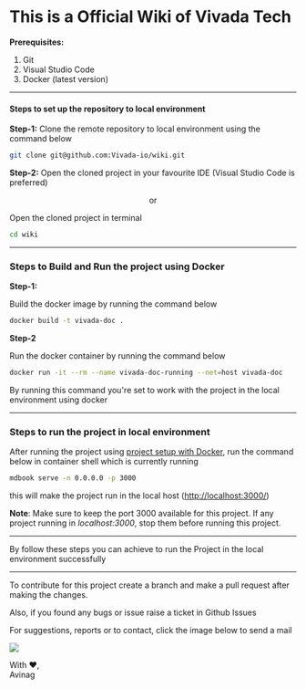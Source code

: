 # This is a Official Wiki of Vivada Tech

**Prerequisites:**

1. Git
2. Visual Studio Code
3. Docker (latest version)

---

#### Steps to set up the repository to local environment

**Step-1:**
Clone the remote repository to local environment using the command below

```bash
git clone git@github.com:Vivada-io/wiki.git
```

**Step-2:**
Open the cloned project in your favourite IDE (Visual Studio Code is preferred)

<div align="center">or</div>

Open the cloned project in terminal

```bash
cd wiki
```

---

### Steps to Build and Run the project using Docker

**Step-1:**

Build the docker image by running the command below

```bash
docker build -t vivada-doc .
```

**Step-2**

Run the docker container by running the command below

```bash
docker run -it --rm --name vivada-doc-running --net=host vivada-doc
```

By running this command you're set to work with the project in the local environment using docker

---

### Steps to run the project in local environment

After running the project using [project setup with Docker](#steps-to-build-and-run-the-project-using-docker), run the command below in container shell which is currently running

```bash
mdbook serve -n 0.0.0.0 -p 3000
```

this will make the project run in the local host ([http://localhost:3000/](http://localhost:3000/))

**Note**: Make sure to keep the port 3000 available for this project. If any project running in _localhost:3000_, stop them before running this project.

---

By follow these steps you can achieve to run the Project in the local environment successfully

---

To contribute for this project create a branch and make a pull request after making the changes.

Also, if you found any bugs or issue raise a ticket in Github Issues

For suggestions, reports or to contact, click the image below to send a mail

<a href="mailto:udayagiriavinag@gmail.com?subject=[GitHub]%20Vivada%20Wiki"><img src="https://img.shields.io/badge/gmail-%23DD0031.svg?&style=for-the-badge&logo=gmail&logoColor=white"/></a>

With :heart:,\
Avinag
